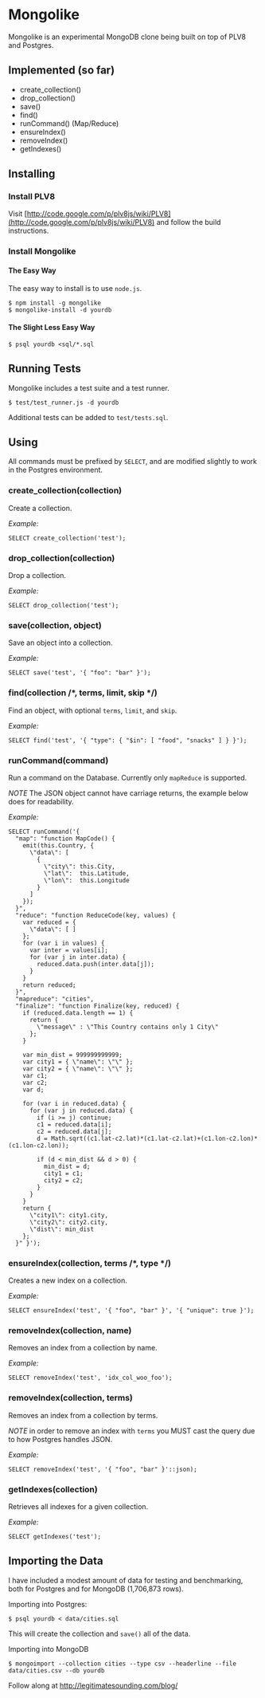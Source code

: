 # Mongolike

Mongolike is an experimental MongoDB clone being built on top of PLV8 and Postgres.

## Implemented (so far)

* create_collection()
* drop_collection()
* save()
* find()
* runCommand() (Map/Reduce)
* ensureIndex()
* removeIndex()
* getIndexes()

## Installing

### Install PLV8

Visit [http://code.google.com/p/plv8js/wiki/PLV8](http://code.google.com/p/plv8js/wiki/PLV8) and follow the build instructions.

### Install Mongolike

#### The Easy Way

The easy way to install is to use `node.js`.

    $ npm install -g mongolike
    $ mongolike-install -d yourdb

#### The Slight Less Easy Way

    $ psql yourdb <sql/*.sql

## Running Tests

Mongolike includes a test suite and a test runner.

    $ test/test_runner.js -d yourdb

Additional tests can be added to `test/tests.sql`.

## Using

All commands must be prefixed by `SELECT`, and are modified slightly to work in the Postgres environment.

### create_collection(collection)

Create a collection.

_Example:_

    SELECT create_collection('test');

### drop_collection(collection)

Drop a collection.

_Example:_

    SELECT drop_collection('test');

### save(collection, object)

Save an object into a collection.

_Example:_

    SELECT save('test', '{ "foo": "bar" }');

### find(collection /*, terms, limit, skip */)

Find an object, with optional `terms`, `limit`, and `skip`.

_Example:_

    SELECT find('test', '{ "type": { "$in": [ "food", "snacks" ] } }');

### runCommand(command)

Run a command on the Database.  Currently only `mapReduce` is supported.

*NOTE* The JSON object cannot have carriage returns, the example below does for readability.

_Example:_

    SELECT runCommand('{
      "map": "function MapCode() {
        emit(this.Country, {
          \"data\": [
            {
              \"city\": this.City, 
              \"lat\":  this.Latitude, 
              \"lon\":  this.Longitude
            }
          ]
        });
      }",
      "reduce": "function ReduceCode(key, values) {
        var reduced = {
          \"data\": [ ]
        };
        for (var i in values) {
          var inter = values[i];
          for (var j in inter.data) {
            reduced.data.push(inter.data[j]);
          }
        }
        return reduced;
      }",
      "mapreduce": "cities",
      "finalize": "function Finalize(key, reduced) {
        if (reduced.data.length == 1) {
          return {
            \"message\" : \"This Country contains only 1 City\"
          };
        }
    
        var min_dist = 999999999999;
        var city1 = { \"name\": \"\" };
        var city2 = { \"name\": \"\" };
        var c1;
        var c2;
        var d;
    
        for (var i in reduced.data) {
          for (var j in reduced.data) {
            if (i >= j) continue;
            c1 = reduced.data[i];
            c2 = reduced.data[j];
            d = Math.sqrt((c1.lat-c2.lat)*(c1.lat-c2.lat)+(c1.lon-c2.lon)*(c1.lon-c2.lon));
    
            if (d < min_dist && d > 0) {
              min_dist = d;
              city1 = c1;
              city2 = c2;
            }
          }
        }
        return {
          \"city1\": city1.city,
          \"city2\": city2.city,
          \"dist\": min_dist
        };
      }" }');

### ensureIndex(collection, terms /*, type */)

Creates a new index on a collection.

_Example:_

    SELECT ensureIndex('test', '{ "foo", "bar" }', '{ "unique": true }');

### removeIndex(collection, name)

Removes an index from a collection by name.

_Example:_

    SELECT removeIndex('test', 'idx_col_woo_foo');

### removeIndex(collection, terms)

Removes an index from a collection by terms.

*NOTE* in order to remove an index with `terms` you MUST cast the query due to how Postgres handles JSON.

_Example:_

    SELECT removeIndex('test', '{ "foo", "bar" }'::json);

### getIndexes(collection)

Retrieves all indexes for a given collection.

_Example:_

    SELECT getIndexes('test');

## Importing the Data

I have included a modest amount of data for testing and benchmarking, both for Postgres and for MongoDB (1,706,873 rows).

Importing into Postgres:

    $ psql yourdb < data/cities.sql

This will create the collection and `save()` all of the data.

Importing into MongoDB

    $ mongoimport --collection cities --type csv --headerline --file data/cities.csv --db yourdb


Follow along at http://legitimatesounding.com/blog/
